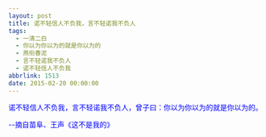 ```yaml
---
layout: post
title: 诺不轻信人不负我，言不轻诺我不负人
tags:
  - 一清二白
  - 你以为你以为的就是你以为的
  - 燕衔春泥
  - 言不轻诺我不负人
  - 诺不轻信人不负我
abbrlink: 1513
date: 2015-02-20 00:00:00
---
```


<!-- build time:Sat Jun 23 2018 12:05:16 GMT+0800 (中国标准时间) -->

<span style="color:#00f">诺不轻信人不负我，言不轻诺我不负人，曾子曰：你以为你以为的就是你以为的。</span>

<span style="color:#00f">--摘自苗阜、王声《这不是我的》</span>
<!-- rebuild by neat -->